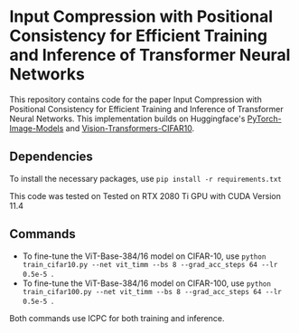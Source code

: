 # Input Compression with Positional Consistency for Efficient Training and Inference of Transformer Neural Networks


This repository contains code for the paper Input Compression with Positional Consistency for Efficient Training and Inference of Transformer Neural Networks. This implementation builds on Huggingface's [PyTorch-Image-Models](https://github.com/huggingface/pytorch-image-models) and [Vision-Transformers-CIFAR10](https://github.com/kentaroy47/vision-transformers-cifar10/tree/f5b4afa12974afd9462951838b1768cabd16480e).

## Dependencies
To install the necessary packages, use `pip install -r requirements.txt `

This code was tested on Tested on RTX 2080 Ti GPU with CUDA Version 11.4

## Commands
+ To fine-tune the ViT-Base-384/16 model on CIFAR-10, use `python train_cifar10.py --net vit_timm --bs 8 --grad_acc_steps 64 --lr 0.5e-5 `.
+ To fine-tune the ViT-Base-384/16 model on CIFAR-100, use `python train_cifar100.py --net vit_timm --bs 8 --grad_acc_steps 64 --lr 0.5e-5 `.

Both commands use ICPC for both training and inference.
